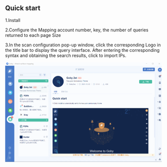 ## Quick start
1.Install

2.Configure the Mapping account number, key, the number of queries returned to each page Size

3.In the scan configuration pop-up window, click the corresponding Logo in the title bar to display the query interface. After entering the corresponding syntax and obtaining the search results, click to import IPs.


![](https://github.com/G0mini/Goby_extensions/blob/main/Hunter/src/assets/img/a.gif?raw=true)